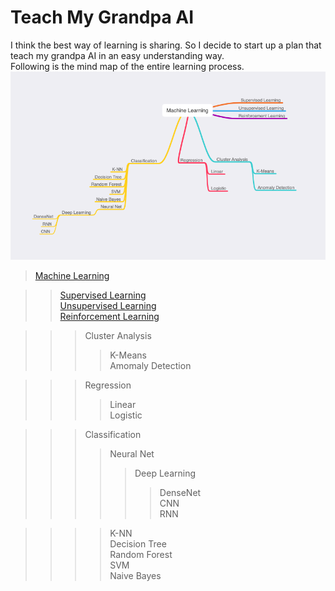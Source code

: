 # Teach My Grandpa AI
I think the best way of learning is sharing. So I decide to start up a plan that teach my grandpa AI in an easy understanding way.<br>
Following is the mind map of the entire learning process.
![ml](Images/mind-map.png)
<br>

>[Machine Learning](Notebooks/Definitions.ipynb)

>>[Supervised Learning<br>
>>Unsupervised Learning<br>
>>Reinforcement Learning](Notebooks/Different-Machine-Learning.ipynb)<br>

>>>Cluster Analysis
>>>>K-Means<br>
>>>>Amomaly Detection<br>

>>>Regression
>>>>Linear<br>
>>>>Logistic<br>

>>>Classification
>>>>Neural Net
>>>>>Deep Learning
>>>>>>DenseNet<br>
>>>>>>CNN<br>
>>>>>>RNN

>>>>K-NN<br>
>>>>Decision Tree<br>
>>>>Random Forest<br>
>>>>SVM<br>
>>>>Naive Bayes

